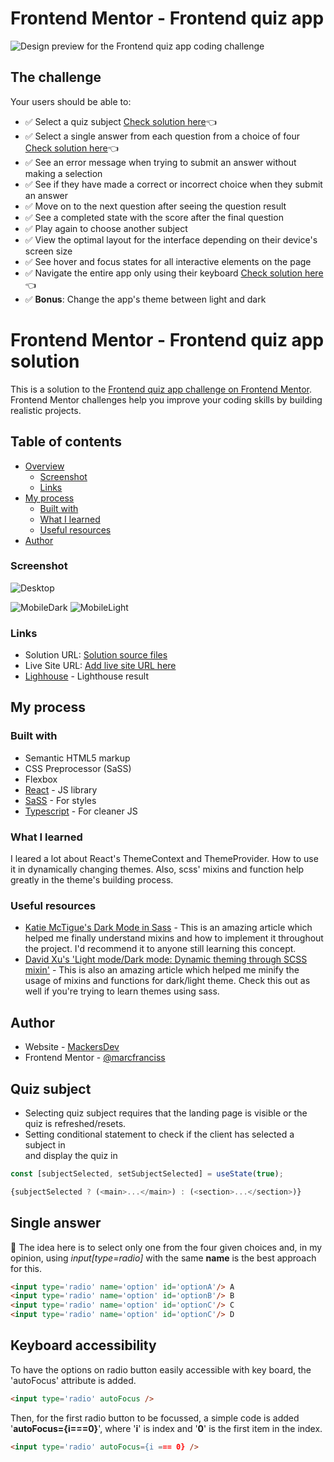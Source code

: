 # Frontend Mentor - Frontend quiz app

![Design preview for the Frontend quiz app coding challenge](./Desktop.png)

## The challenge

Your users should be able to:

- :white_check_mark: Select a quiz subject [Check solution here](#quiz-subject):point_left:
- :white_check_mark: Select a single answer from each question from a choice of four [Check solution here](#single-answer):point_left:
- :white_check_mark: See an error message when trying to submit an answer without making a selection
- :white_check_mark: See if they have made a correct or incorrect choice when they submit an answer
- :white_check_mark: Move on to the next question after seeing the question result
- :white_check_mark: See a completed state with the score after the final question
- :white_check_mark: Play again to choose another subject
- :white_check_mark: View the optimal layout for the interface depending on their device's screen size
- :white_check_mark: See hover and focus states for all interactive elements on the page
- :white_check_mark: Navigate the entire app only using their keyboard [Check solution here](#keyboard-accessibility):point_left:
- :white_check_mark: **Bonus**: Change the app's theme between light and dark

# Frontend Mentor - Frontend quiz app solution

This is a solution to the [Frontend quiz app challenge on Frontend Mentor](https://www.frontendmentor.io/challenges/frontend-quiz-app-BE7xkzXQnU). Frontend Mentor challenges help you improve your coding skills by building realistic projects.

## Table of contents

- [Overview](#overview)
  - [Screenshot](#screenshot)
  - [Links](#links)
- [My process](#my-process)
  - [Built with](#built-with)
  - [What I learned](#what-i-learned)
  - [Useful resources](#useful-resources)
- [Author](#author)

### Screenshot

![Desktop](./Desktop.png)

![MobileDark](./MobileDark.png) ![MobileLight](./MobileLight.png)

### Links

- Solution URL: [Solution source files](https://github.com/marcfranciss/Frontend-quiz-app/tree/main/src)
- Live Site URL: [Add live site URL here](https://marcfranciss.github.io/Frontend-quiz-app/)
- [Lighhouse](https://pagespeed.web.dev/analysis/https-marcfranciss-github-io-Frontend-quiz-app/ozooyhmfgb?form_factor=mobile) - Lighthouse result

## My process

### Built with

- Semantic HTML5 markup
- CSS Preprocessor (SaSS)
- Flexbox
- [React](https://reactjs.org/) - JS library
- [SaSS](https://sass-lang.com/) - For styles
- [Typescript](https://www.typescriptlang.org/) - For cleaner JS

### What I learned

I leared a lot about React's ThemeContext and ThemeProvider. How to use it in dynamically changing themes. Also, scss' mixins and function help greatly in the theme's building process.

### Useful resources

- [Katie McTigue's Dark Mode in Sass](https://medium.com/@katiemctigue/how-to-create-a-dark-mode-in-sass-609f131a3995) - This is an amazing article which helped me finally understand mixins and how to implement it throughout the project. I'd recommend it to anyone still learning this concept.
- [David Xu's 'Light mode/Dark mode: Dynamic theming through SCSS mixin'](https://david-x.medium.com/light-mode-dark-mode-dynamic-theming-through-scss-mixin-c86e57a4de49) - This is also an amazing article which helped me minify the usage of mixins and functions for dark/light theme. Check this out as well if you're trying to learn themes using sass.

## Author

- Website - [MackersDev](https://mackersdev.net)
- Frontend Mentor - [@marcfranciss](https://www.frontendmentor.io/profile/marcfranciss)

## Quiz subject

- Selecting quiz subject requires that the landing page is visible or the quiz is refreshed/resets.
- Setting conditional statement to check if the client has selected a subject in **<main>** and display the quiz in <section>

```js
const [subjectSelected, setSubjectSelected] = useState(true);

{subjectSelected ? (<main>...</main>) : (<section>...</section>)}
```

## Single answer

:memo: The idea here is to select only one from the four given choices and, in my opinion, using *input[type=radio]* with the same **name** is the best approach for this.

```html
<input type='radio' name='option' id='optionA'/> A
<input type='radio' name='option' id='optionB'/> B
<input type='radio' name='option' id='optionC'/> C
<input type='radio' name='option' id='optionC'/> D
```

## Keyboard accessibility

To have the options on radio button easily accessible with key board, the 'autoFocus' attribute is added.

```html
<input type='radio' autoFocus />
```

Then, for the first radio button to be focussed, a simple code is added '**autoFocus={i===0}**', where '**i**' is index and '**0**' is the first item in the index.

```html
<input type='radio' autoFocus={i === 0} />
```
